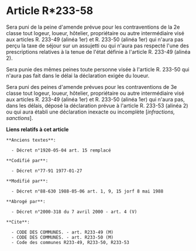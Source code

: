 # Article R*233-58

Sera puni de la peine d'amende prévue pour les contraventions de la 2e classe tout logeur, loueur, hôtelier, propriétaire ou
autre intermédiaire visé aux articles R. 233-49 (alinéa 1er) et R. 233-50 (alinéa 1er) qui n'aura pas perçu la taxe de séjour
sur un assujetti ou qui n'aura pas respecté l'une des prescriptions relatives à la tenue de l'état définie à l'article R.
233-49 (alinéa 2).

Sera punie des mêmes peines toute personne visée à l'article R. 233-50 qui n'aura pas fait dans le délai la déclaration
exigée du loueur.

Sera puni des peines d'amende prévues pour les contraventions de 3e classe tout logeur, loueur, hôtelier, propriétaire ou
autre intermédiaire visé aux articles R. 233-49 (alinéa 1er) et R. 233-50 (alinéa 1er) qui n'aura pas, dans les délais,
déposé la déclaration prévue à l'article R. 233-53 (alinéa 2) ou qui aura établi une déclaration inexacte ou incomplète
[*infractions, sanctions*].

**Liens relatifs à cet article**

	**Anciens textes**:

	  - Décret n°1920-05-04 art. 15 remplacé

	**Codifié par**:

	  - Décret n°77-91 1977-01-27

	**Modifié par**:

	  - Décret n°88-630 1988-05-06 art. 1, 9, 15 jorf 8 mai 1988

	**Abrogé par**:

	  - Décret n°2000-318 du 7 avril 2000 - art. 4 (V)

	**Cite**:

	  - CODE DES COMMUNES. - art. R233-49 (M)
	  - CODE DES COMMUNES. - art. R233-50 (M)
	  - Code des communes R233-49, R233-50, R233-53
